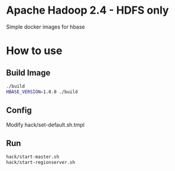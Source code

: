 # Apache Hadoop 2.4 - HDFS only

Simple docker images for hbase

# How to use

## Build Image

```bash
./build
HBASE_VERSION=1.0.0 ./build
```

## Config

Modify hack/set-default.sh.tmpl


## Run

```bash
hack/start-master.sh
hack/start-regionserver.sh
```
